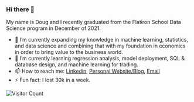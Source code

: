 ### Hi there 👋

My name is Doug and I recently graduated from the Flatiron School Data Science program in December of 2021.

- 🔭 I’m currently expanding my knowledge in machine learning, statistics, and data science and combining that with my foundation in economics in order to bring value to the business world. 
- 🌱 I’m currently learning regression analysis, model deployment, SQL & database design, and machine learning for trading.
- 📫 How to reach me: [Linkedin](https://www.linkedin.com/in/douglas-mill-854698133/), [Personal Website/Blog](https://cyborgtraders.com), [Email](mailto:douglas_mill@live.com)
- ⚡ Fun fact: I lost 30k in a week.

![Visitor Count](https://profile-counter.glitch.me/cyborgsage/count.svg)

<!--
**cyborgsage/cyborgsage** is a ✨ _special_ ✨ repository because its `README.md` (this file) appears on your GitHub profile.

Here are some ideas to get you started:

- 🔭 I’m currently working on ...
- 🌱 I’m currently learning ...
- 👯 I’m looking to collaborate on ...
- 🤔 I’m looking for help with ...
- 💬 Ask me about ...
- 📫 How to reach me: ...
- 😄 Pronouns: ...
- ⚡ Fun fact: ...
-->
